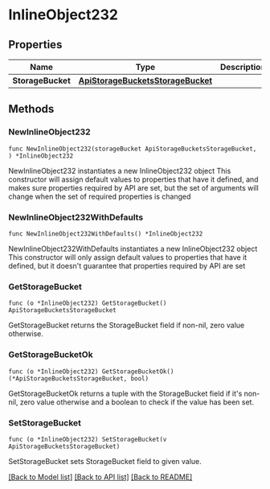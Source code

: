 # InlineObject232

## Properties

Name | Type | Description | Notes
------------ | ------------- | ------------- | -------------
**StorageBucket** | [**ApiStorageBucketsStorageBucket**](_api_storage_buckets_storageBucket.md) |  | 

## Methods

### NewInlineObject232

`func NewInlineObject232(storageBucket ApiStorageBucketsStorageBucket, ) *InlineObject232`

NewInlineObject232 instantiates a new InlineObject232 object
This constructor will assign default values to properties that have it defined,
and makes sure properties required by API are set, but the set of arguments
will change when the set of required properties is changed

### NewInlineObject232WithDefaults

`func NewInlineObject232WithDefaults() *InlineObject232`

NewInlineObject232WithDefaults instantiates a new InlineObject232 object
This constructor will only assign default values to properties that have it defined,
but it doesn't guarantee that properties required by API are set

### GetStorageBucket

`func (o *InlineObject232) GetStorageBucket() ApiStorageBucketsStorageBucket`

GetStorageBucket returns the StorageBucket field if non-nil, zero value otherwise.

### GetStorageBucketOk

`func (o *InlineObject232) GetStorageBucketOk() (*ApiStorageBucketsStorageBucket, bool)`

GetStorageBucketOk returns a tuple with the StorageBucket field if it's non-nil, zero value otherwise
and a boolean to check if the value has been set.

### SetStorageBucket

`func (o *InlineObject232) SetStorageBucket(v ApiStorageBucketsStorageBucket)`

SetStorageBucket sets StorageBucket field to given value.



[[Back to Model list]](../README.md#documentation-for-models) [[Back to API list]](../README.md#documentation-for-api-endpoints) [[Back to README]](../README.md)


